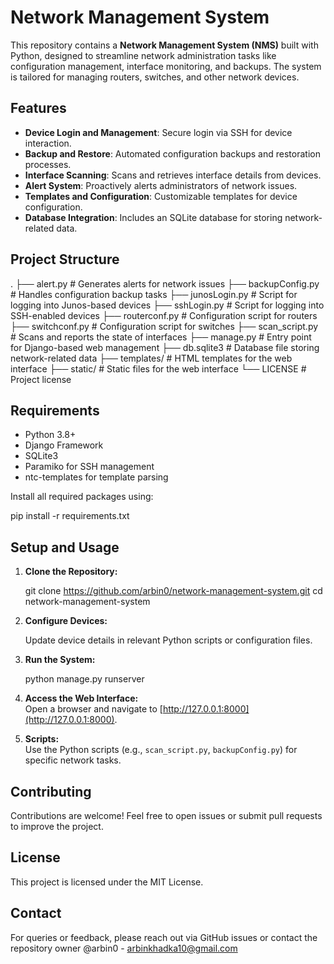 # Network Management System

This repository contains a **Network Management System (NMS)** built with Python, designed to streamline network administration tasks like configuration management, interface monitoring, and backups. The system is tailored for managing routers, switches, and other network devices.

## Features

- **Device Login and Management**: Secure login via SSH for device interaction.
- **Backup and Restore**: Automated configuration backups and restoration processes.
- **Interface Scanning**: Scans and retrieves interface details from devices.
- **Alert System**: Proactively alerts administrators of network issues.
- **Templates and Configuration**: Customizable templates for device configuration.
- **Database Integration**: Includes an SQLite database for storing network-related data.

## Project Structure

.
├── alert.py              # Generates alerts for network issues
├── backupConfig.py       # Handles configuration backup tasks
├── junosLogin.py         # Script for logging into Junos-based devices
├── sshLogin.py           # Script for logging into SSH-enabled devices
├── routerconf.py         # Configuration script for routers
├── switchconf.py         # Configuration script for switches
├── scan_script.py        # Scans and reports the state of interfaces
├── manage.py             # Entry point for Django-based web management
├── db.sqlite3            # Database file storing network-related data
├── templates/            # HTML templates for the web interface
├── static/               # Static files for the web interface
└── LICENSE               # Project license

## Requirements

- Python 3.8+
- Django Framework
- SQLite3
- Paramiko for SSH management
- ntc-templates for template parsing

Install all required packages using:

pip install -r requirements.txt

## Setup and Usage

1. **Clone the Repository:**

    git clone https://github.com/arbin0/network-management-system.git
    cd network-management-system

2. **Configure Devices:**

    Update device details in relevant Python scripts or configuration files.

3. **Run the System:**

    python manage.py runserver

4. **Access the Web Interface:**  
   Open a browser and navigate to [http://127.0.0.1:8000](http://127.0.0.1:8000).

5. **Scripts:**  
   Use the Python scripts (e.g., `scan_script.py`, `backupConfig.py`) for specific network tasks.

## Contributing

Contributions are welcome! Feel free to open issues or submit pull requests to improve the project.

## License

This project is licensed under the MIT License.

## Contact

For queries or feedback, please reach out via GitHub issues or contact the repository owner @arbin0 - arbinkhadka10@gmail.com
